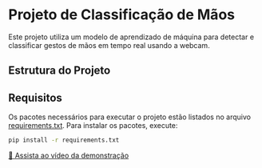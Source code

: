 # Projeto de Classificação de Mãos

Este projeto utiliza um modelo de aprendizado de máquina para detectar e classificar gestos de mãos em tempo real usando a webcam.

## Estrutura do Projeto

## Requisitos

Os pacotes necessários para executar o projeto estão listados no arquivo [requirements.txt](requirements.txt). Para instalar os pacotes, execute:

```sh
pip install -r requirements.txt
```
[🎥 Assista ao vídeo da demonstração]("https://github.com/Msamuelsons/projeto-integrador-libras/blob/main/videos/real_time.mp4")
